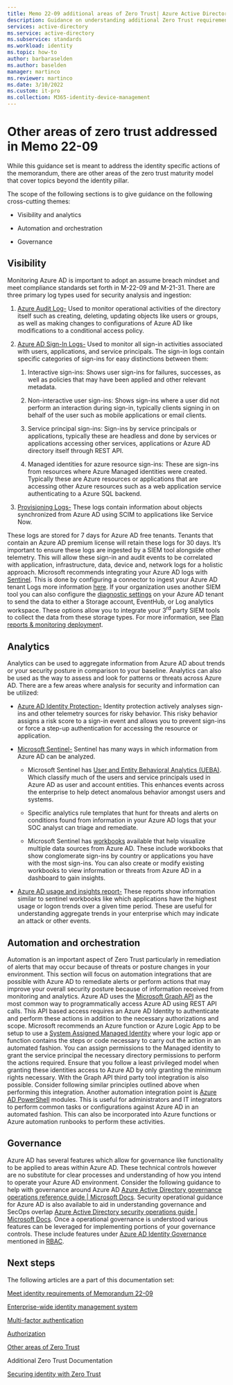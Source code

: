 ```yaml
---
title: Memo 22-09 additional areas of Zero Trust| Azure Active Directory
description: Guidance on understanding additional Zero Trust requirements outlined in US government OMB memorandum 22-09
services: active-directory 
ms.service: active-directory
ms.subservice: standards
ms.workload: identity
ms.topic: how-to
author: barbaraselden
ms.author: baselden
manager: martinco
ms.reviewer: martinco
ms.date: 3/10/2022
ms.custom: it-pro
ms.collection: M365-identity-device-management
---
```


# Other areas of zero trust addressed in Memo 22-09

While this guidance set is meant to address the identity specific actions of the memorandum, there are other areas of the zero trust maturity model that cover topics beyond the identity pillar. 

The scope of the following sections is to give guidance on the following cross-cutting themes:

* Visibility and analytics

* Automation and orchestration

* Governance 

## Visibility

Monitoring Azure AD is important to adopt an assume breach mindset and meet compliance standards set forth in M-22-09 and M-21-31. There are three primary log types used for security analysis and ingestion:

1. [Azure Audit Log-](../reports-monitoring/concept-audit-logs.md) Used to monitor operational activities of the directory itself such as creating, deleting, updating objects like users or groups, as well as making changes to configurations of Azure AD like modifications to a conditional access policy.

2. [Azure AD Sign-In Logs-](../reports-monitoring/concept-all-sign-ins.md) Used to monitor all sign-in activities associated with users, applications, and service principals. The sign-in logs contain specific categories of sign-ins for easy distinctions between them:

   1. Interactive sign-ins: Shows user sign-ins for failures, successes, as well as policies that may have been applied and other relevant metadata.

   1. Non-interactive user sign-ins: Shows sign-ins where a user did not perform an interaction during sign-in, typically clients signing in on behalf of the user such as mobile applications or email clients.

   1. Service principal sign-ins: Sign-ins by service principals or applications, typically these are headless and done by services or applications accessing other services, applications or Azure AD directory itself through REST API.

   1. Managed identities for azure resource sign-ins: These are sign-ins from resources where Azure Managed identities were created. Typically these are Azure resources or applications that are accessing other Azure resources such as a web application service authenticating to a Azure SQL backend. 

1. [Provisioning Logs-](../reports-monitoring/concept-provisioning-logs.md) These logs contain information about objects synchronized from Azure AD using SCIM to applications like Service Now. 

These logs are stored for 7 days for Azure AD free tenants. Tenants that contain an Azure AD premium license will retain these logs for 30 days. It’s important to ensure these logs are ingested by a SIEM tool alongside other telemetry. This will allow these sign-in and audit events to be correlated with application, infrastructure, data, device and, network logs for a holistic approach. Microsoft recommends integrating your Azure AD logs with [Sentinel](../../sentinel/overview.md). This is done by configuring a connector to ingest your Azure AD tenant Logs more information [here](../../sentinel/connect-azure-active-directory.md). If your organization uses another SIEM tool you can also configure the [diagnostic settings](../reports-monitoring/overview-monitoring.md) on your Azure AD tenant to send the data to either a Storage account, EventHub, or Log analytics workspace. These options allow you to integrate your 3<sup data-htmlnode="">rd</sup> party SIEM tools to collect the data from these storage types. For more information, see [Plan reports & monitoring deploymen](../reports-monitoring/plan-monitoring-and-reporting.md)t.

 

## Analytics

Analytics can be used to aggregate information from Azure AD about trends or your security posture in comparison to your baseline. Analytics can also be used as the way to assess and look for patterns or threats across Azure AD. There are a few areas where analysis for security and information can be utilized:

* [Azure AD Identity Protection-](../identity-protection/overview-identity-protection.md) Identity protection actively analyses sign-ins and other telemetry sources for risky behavior. This risky behavior assigns a risk score to a sign-in event and allows you to prevent sign-ins or force a step-up authentication for accessing the resource or application.

* [Microsoft Sentinel-](../../sentinel/get-visibility.md) Sentinel has many ways in which information from Azure AD can be analyzed. 

   * Microsoft Sentinel has [User and Entity Behavioral Analytics (UEBA)](../../sentinel/identify-threats-with-entity-behavior-analytics.md). Which classify much of the users and service principals used in Azure AD as user and account entities. This enhances events across the enterprise to help detect anomalous behavior amongst users and systems. 

   * Specific analytics rule templates that hunt for threats and alerts on conditions found from information in your Azure AD logs that your SOC analyst can triage and remediate.

   * Microsoft Sentinel has [workbooks](http://workbooks/) available that help visualize multiple data sources from Azure AD. These include workbooks that show conglomerate sign-ins by country or applications you have with the most sign-ins. You can also create or modify existing workbooks to view information or threats from Azure AD in a dashboard to gain insights. 

* [Azure AD usage and insights report-](../reports-monitoring/concept-usage-insights-report.md) These reports show information similar to sentinel workbooks like which applications have the highest usage or logon trends over a given time period. These are useful for understanding aggregate trends in your enterprise which may indicate an attack or other events. 

## Automation and orchestration

Automation is an important aspect of Zero Trust particularly in remediation of alerts that may occur because of threats or posture changes in your environment. This section will focus on automation integrations that are possible with Azure AD to remediate alerts or perform actions that may improve your overall security posture because of information received from monitoring and analytics. Azure AD uses the [Microsoft Graph API](../develop/microsoft-graph-intro.md) as the most common way to programmatically access Azure AD using REST API calls. This API based access requires an Azure AD Identity to authenticate and perform these actions in addition to the necessary authorizations and scope. Microsoft recommends an Azure function or Azure Logic App to be setup to use a [System Assigned Managed Identity](../managed-identities-azure-resources/overview.md) where your logic app or function contains the steps or code necessary to carry out the action in an automated fashion. You can assign permissions to the Managed identity to grant the service principal the necessary directory permissions to perform the actions required. Ensure that you follow a least privileged model when granting these identities access to Azure AD by only granting the minimum rights necessary. With the Graph API third party tool integration is also possible. Consider following similar principles outlined above when performing this integration. Another automation integration point is [Azure AD PowerShell](../overview.md?view=azureadps-2.0) modules. This is useful for administrators and IT integrators to perform common tasks or configurations against Azure AD in an automated fashion. This can also be incorporated into Azure functions or Azure automation runbooks to perform these activities. 

## Governance

Azure AD has several features which allow for governance like functionality to be applied to areas within Azure AD. These technical controls however are no substitute for clear processes and understanding of how you intend to operate your Azure AD environment. Consider the following guidance to help with governance around Azure AD [Azure Active Directory governance operations reference guide | Microsoft Docs](../fundamentals/active-directory-ops-guide-govern.md). Security operational guidance for Azure AD is also available to aid in understanding governance and SecOps overlap [Azure Active Directory security operations guide | Microsoft Docs](../fundamentals/security-operations-introduction.md). Once a operational governance is understood various features can be leveraged for implementing portions of your governance controls. These include features under [Azure AD Identity Governance](../governance/identity-governance-overview.md) mentioned in [RBAC](#_RBAC). 

 
## Next steps

The following articles are a part of this documentation set:

[Meet identity requirements of Memorandum 22-09](memo-22-09-meet-identity-requirements.md)

[Enterprise-wide identity management system](memo-22-09-enterprise-wide-identity-management-system.md)

[Multi-factor authentication](memo-22-09-multi-factor-authentication.md)

[Authorization](memo-22-09-authorization.md)

[Other areas of Zero Trust](memo-22-09-other-areas-zero-trust.md)

Additional Zero Trust Documentation

[Securing identity with Zero Trust](/security/zero-trust/deploy/identity)